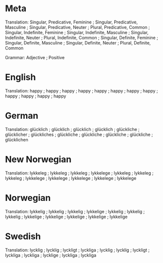 Meta
====

Translation: Singular, Predicative, Feminine ; Singular, Predicative, Masculine ; Singular, Predicative, Neuter ; Plural, Predicative, Common ;
             Singular, Indefinite, Feminine  ; Singular, Indefinite, Masculine  ; Singular, Indefinite, Neuter  ; Plural, Indefinite, Common  ;
             Singular, Definite, Feminine    ; Singular, Definite, Masculine    ; Singular, Definite, Neuter    ; Plural, Definite, Common

Grammar:     Adjective ; Positive



English
=======

Translation: happy ; happy ; happy ; happy ;
             happy ; happy ; happy ; happy ;
             happy ; happy ; happy ; happy



German
======

Translation: glücklich  ; glücklich   ; glücklich   ; glücklich   ;
             glückliche ; glücklicher ; glückliches ; glückliche  ;
             glückliche ; glückliche  ; glückliche  ; glücklichen



New Norwegian
=============

Translation: lykkeleg  ; lykkeleg  ; lykkeleg  ; lykkelege ;
             lykkeleg  ; lykkeleg  ; lykkeleg  ; lykkelege ;
             lykkelege ; lykkelege ; lykkelege ; lykkelege



Norwegian
=========

Translation: lykkelig  ; lykkelig  ; lykkelig  ; lykkelige ;
             lykkelig  ; lykkelig  ; lykkelig  ; lykkelige ;
             lykkelige ; lykkelige ; lykkelige ; lykkelige



Swedish
=======

Translation: lycklig  ; lycklig  ; lyckligt ; lyckliga ;
             lycklig  ; lycklig  ; lyckligt ; lyckliga ;
             lyckliga ; lycklige ; lyckliga ; lyckliga
